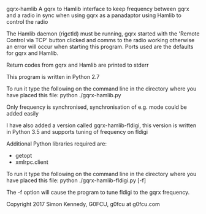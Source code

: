 gqrx-hamlib
A gqrx to Hamlib interface to keep frequency between gqrx and a radio in sync when using gqrx as a panadaptor using Hamlib to control the radio

The Hamlib daemon (rigctld) must be running, gqrx started with the 'Remote Control via TCP' button clicked and comms to the radio working otherwise an error will occur when starting this program. Ports used are the defaults for gqrx and Hamlib.

Return codes from gqrx and Hamlib are printed to stderr

This program is written in Python 2.7

To run it type the following on the command line in the directory where
you have placed this file:
   python ./gqrx-hamlib.py

Only frequency is synchronised, synchronisation of e.g. mode could be added easily

I have also added a version called gqrx-hamlib-fldigi, this version is written in Python 3.5 and supports tuning of frequency on fldigi

Additional Python libraries required are:
  - getopt
  - xmlrpc.client

To run it type the following on the command line in the directory where
you have placed this file:
  python ./gqrx-hamlib-fldigi.py [-f]

The -f option will cause the program to tune fldigi to the gqrx frequency.

Copyright 2017 Simon Kennedy, G0FCU, g0fcu at g0fcu.com
